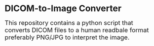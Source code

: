 # DICOM-to-Image Converter

<span style="font-size:20px;">This repository contains a python script that converts DICOM files to a human readbale format preferably PNG/JPG to interpret the image. </span>
